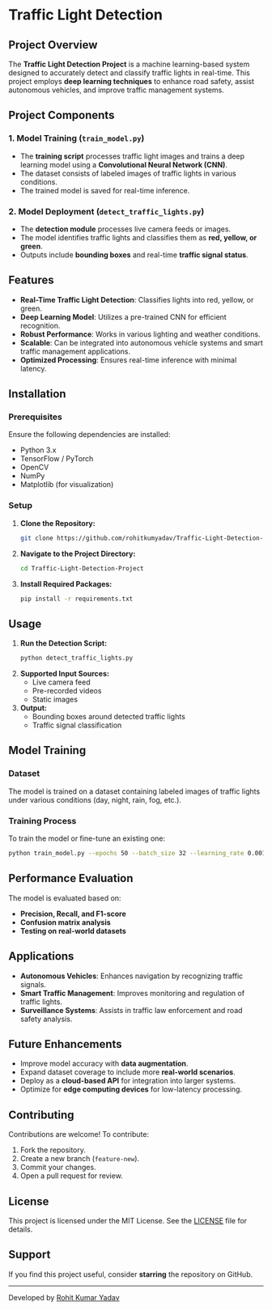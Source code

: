 # Traffic Light Detection

## Project Overview
The **Traffic Light Detection Project** is a machine learning-based system designed to accurately detect and classify traffic lights in real-time. This project employs **deep learning techniques** to enhance road safety, assist autonomous vehicles, and improve traffic management systems.

## Project Components
### 1. Model Training (`train_model.py`)
- The **training script** processes traffic light images and trains a deep learning model using a **Convolutional Neural Network (CNN)**.
- The dataset consists of labeled images of traffic lights in various conditions.
- The trained model is saved for real-time inference.

### 2. Model Deployment (`detect_traffic_lights.py`)
- The **detection module** processes live camera feeds or images.
- The model identifies traffic lights and classifies them as **red, yellow, or green**.
- Outputs include **bounding boxes** and real-time **traffic signal status**.

## Features
- **Real-Time Traffic Light Detection**: Classifies lights into red, yellow, or green.
- **Deep Learning Model**: Utilizes a pre-trained CNN for efficient recognition.
- **Robust Performance**: Works in various lighting and weather conditions.
- **Scalable**: Can be integrated into autonomous vehicle systems and smart traffic management applications.
- **Optimized Processing**: Ensures real-time inference with minimal latency.

## Installation
### Prerequisites
Ensure the following dependencies are installed:
- Python 3.x
- TensorFlow / PyTorch
- OpenCV
- NumPy
- Matplotlib (for visualization)

### Setup
1. **Clone the Repository:**
   ```bash
   git clone https://github.com/rohitkumyadav/Traffic-Light-Detection-Project.git
   ```
2. **Navigate to the Project Directory:**
   ```bash
   cd Traffic-Light-Detection-Project
   ```
3. **Install Required Packages:**
   ```bash
   pip install -r requirements.txt
   ```

## Usage
1. **Run the Detection Script:**
   ```bash
   python detect_traffic_lights.py
   ```
2. **Supported Input Sources:**
   - Live camera feed
   - Pre-recorded videos
   - Static images
3. **Output:**
   - Bounding boxes around detected traffic lights
   - Traffic signal classification

## Model Training
### Dataset
The model is trained on a dataset containing labeled images of traffic lights under various conditions (day, night, rain, fog, etc.).

### Training Process
To train the model or fine-tune an existing one:
```bash
python train_model.py --epochs 50 --batch_size 32 --learning_rate 0.001
```

## Performance Evaluation
The model is evaluated based on:
- **Precision, Recall, and F1-score**
- **Confusion matrix analysis**
- **Testing on real-world datasets**

## Applications
- **Autonomous Vehicles**: Enhances navigation by recognizing traffic signals.
- **Smart Traffic Management**: Improves monitoring and regulation of traffic lights.
- **Surveillance Systems**: Assists in traffic law enforcement and road safety analysis.

## Future Enhancements
- Improve model accuracy with **data augmentation**.
- Expand dataset coverage to include more **real-world scenarios**.
- Deploy as a **cloud-based API** for integration into larger systems.
- Optimize for **edge computing devices** for low-latency processing.

## Contributing
Contributions are welcome! To contribute:
1. Fork the repository.
2. Create a new branch (`feature-new`).
3. Commit your changes.
4. Open a pull request for review.

## License
This project is licensed under the MIT License. See the [LICENSE](LICENSE) file for details.

## Support
If you find this project useful, consider **starring** the repository on GitHub.

---
Developed by [Rohit Kumar Yadav](https://github.com/rohitkumyadav)


